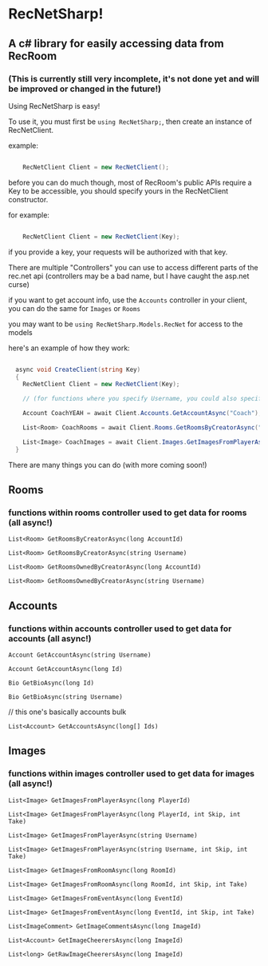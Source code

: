 # RecNetSharp!
## A c# library for easily accessing data from RecRoom
### (This is currently still very incomplete, it's not done yet and will be improved or changed in the future!)

Using RecNetSharp is easy!

To use it, you must first be ```using RecNetSharp;```, then create an instance of RecNetClient.


example:
```cs

    RecNetClient Client = new RecNetClient();

```

before you can do much though, most of RecRoom's public APIs require a Key to be accessible, you should specify yours in the RecNetClient constructor.

for example:
```cs

    RecNetClient Client = new RecNetClient(Key);

```
if you provide a key, your requests will be authorized with that key.

There are multiple "Controllers" you can use to access different parts of the rec.net api
(controllers may be a bad name, but I have caught the asp.net curse)

if you want to get account info, use the ```Accounts``` controller in your client, you can do the same for ```Images``` or ```Rooms```

you may want to be ```using RecNetSharp.Models.RecNet``` for access to the models

here's an example of how they work:

```cs

  async void CreateClient(string Key)
  {
    RecNetClient Client = new RecNetClient(Key);

    // (for functions where you specify Username, you could also specify Id, same the otherway around as long as it's account id)

    Account CoachYEAH = await Client.Accounts.GetAccountAsync("Coach");

    List<Room> CoachRooms = await Client.Rooms.GetRoomsByCreatorAsync("Coach");

    List<Image> CoachImages = await Client.Images.GetImagesFromPlayerAsync("Coach");
  }

```

There are many things you can do (with more coming soon!)
## Rooms
### functions within rooms controller used to get data for rooms (all async!)
```List<Room> GetRoomsByCreatorAsync(long AccountId)``` 

```List<Room> GetRoomsByCreatorAsync(string Username)```

```List<Room> GetRoomsOwnedByCreatorAsync(long AccountId)```

```List<Room> GetRoomsOwnedByCreatorAsync(string Username)```

## Accounts
### functions within accounts controller used to get data for accounts (all async!)
```Account GetAccountAsync(string Username)```

```Account GetAccountAsync(long Id)```

```Bio GetBioAsync(long Id)```

```Bio GetBioAsync(string Username)```

// this one's basically accounts bulk

```List<Account> GetAccountsAsync(long[] Ids)```


## Images
### functions within images controller used to get data for images (all async!)
```List<Image> GetImagesFromPlayerAsync(long PlayerId)```

```List<Image> GetImagesFromPlayerAsync(long PlayerId, int Skip, int Take)```

```List<Image> GetImagesFromPlayerAsync(string Username)```

```List<Image> GetImagesFromPlayerAsync(string Username, int Skip, int Take)```

```List<Image> GetImagesFromRoomAsync(long RoomId)```

```List<Image> GetImagesFromRoomAsync(long RoomId, int Skip, int Take)```

```List<Image> GetImagesFromEventAsync(long EventId)```

```List<Image> GetImagesFromEventAsync(long EventId, int Skip, int Take)```

```List<ImageComment> GetImageCommentsAsync(long ImageId)```

```List<Account> GetImageCheerersAsync(long ImageId)```

```List<long> GetRawImageCheerersAsync(long ImageId)```
